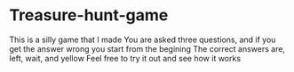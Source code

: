 # Treasure-hunt-game
This is a silly game that I made
You are asked three questions, and if you get the answer wrong you start from the begining
The correct answers are, left, wait, and yellow
Feel free to try it out and see how it works
